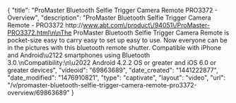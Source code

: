 {
    "title": "ProMaster Bluetooth Selfie Trigger Camera Remote PRO3372 - Overview",
    "description": "ProMaster Bluetooth Selfie Trigger Camera Remote - PRO3372 http:\/\/www.abt.com\/product\/94051\/ProMaster-PRO3372.html\n\nThe ProMaster Bluetooth Selfie Trigger Camera Remote is pocket-size easy to carry easy to set up easy to use. Now everyone can be in the pictures with this bluetooth remote shutter. Compatible with iPhone and Android\u2122 smartphones using Bluetooth 3.0.\nCompatibility:\n\u2022 Android 4.2.2 OS or greater and iOS 6.0 or greater devices",
    "videoid": "69863689",
    "date_created": "1441222877",
    "date_modified": "1476910821",
    "type": "captivate",
    "layout": "video",
    "url": "\/v\/promaster-bluetooth-selfie-trigger-camera-remote-pro3372-overview\/69863689"
}
